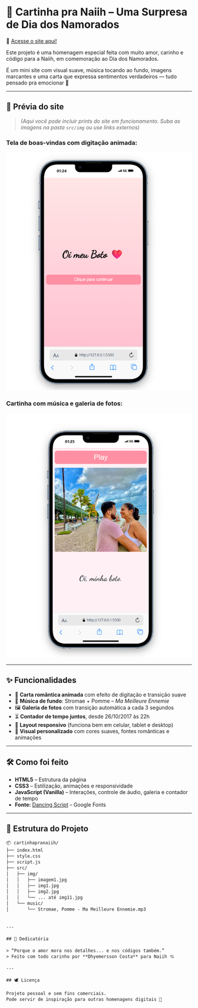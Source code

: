 # 💖 Cartinha pra Naiih – Uma Surpresa de Dia dos Namorados

🔗 [Acesse o site aqui!](https://cartinhapranaiih.netlify.app)

Este projeto é uma homenagem especial feita com muito amor, carinho e código para a Naiih, em comemoração ao Dia dos Namorados.

É um mini site com visual suave, música tocando ao fundo, imagens marcantes e uma carta que expressa sentimentos verdadeiros — tudo pensado pra emocionar 💌

---

## 🌟 Prévia do site

> *(Aqui você pode incluir prints do site em funcionamento. Suba as imagens na pasta `src/img` ou use links externos)*

### Tela de boas-vindas com digitação animada:
![Tela de boas-vindas](src/img/preview-boas-vindas.png)

### Cartinha com música e galeria de fotos:
![Cartinha com música](src/img/preview-cartinha-musica.png)

---

## ✨ Funcionalidades

- 💌 **Carta romântica animada** com efeito de digitação e transição suave
- 🎵 **Música de fundo**: Stromae + Pomme – *Ma Meilleure Ennemie*
- 🖼️ **Galeria de fotos** com transição automática a cada 3 segundos
- ⏳ **Contador de tempo juntos**, desde 26/10/2017 às 22h
- 📱 **Layout responsivo** (funciona bem em celular, tablet e desktop)
- 🌸 **Visual personalizado** com cores suaves, fontes românticas e animações

---

## 🛠️ Como foi feito

- **HTML5** – Estrutura da página
- **CSS3** – Estilização, animações e responsividade
- **JavaScript (Vanilla)** – Interações, controle de áudio, galeria e contador de tempo
- **Fonte:** [Dancing Script](https://fonts.google.com/specimen/Dancing+Script) – Google Fonts

---


## 📁 Estrutura do Projeto

```plaintext
📦 cartinhapranaiih/
├── index.html
├── style.css
├── script.js
├── src/
│   ├── img/
│   │   ├── imagem1.jpg
│   │   ├── img1.jpg
│   │   ├── img2.jpg
│   │   └── ... até img11.jpg
│   └── music/
│       └── Stromae, Pomme - Ma Meilleure Ennemie.mp3


---

## 🎁 Dedicatória

> “Porque o amor mora nos detalhes... e nos códigos também.”  
> Feito com todo carinho por **Dhyemersson Costa** para Naiih 💘

---

## 🕊️ Licença

Projeto pessoal e sem fins comerciais.  
Pode servir de inspiração para outras homenagens digitais 💝
